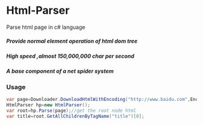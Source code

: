 # Html-Parser
Parse  html page in c# language
##### Provide normal element operation of html dom tree
##### High speed ,almost 150,000,000 char per second
##### A base component  of a net spider system


### Usage
``` c#
var page=Downloader.DownloadHtmlWithEncoding("http://www.baidu.com",Encoding.Utf8);
HtmlParser hp=new HtmlParser();
var root=hp.Parse(page);//get the root node html
var title=root.GetAllChildrenByTagName("title")[0];



